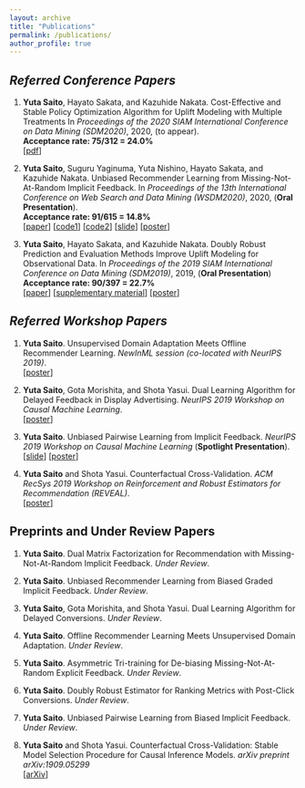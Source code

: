 ```yaml
---
layout: archive
title: "Publications"
permalink: /publications/
author_profile: true
---
```


## _Referred Conference Papers_

1. **Yuta Saito**, Hayato Sakata, and Kazuhide Nakata. Cost-Effective and Stable Policy Optimization Algorithm for Uplift Modeling with Multiple Treatments In _Proceedings of the 2020 SIAM International Conference on Data Mining (SDM2020)_, 2020, (to appear).  
   **Acceptance rate: 75/312 = 24.0%**  
   [[pdf](https://usaito.github.io/files/varts.pdf)]

2. **Yuta Saito**, Suguru Yaginuma, Yuta Nishino, Hayato Sakata, and Kazuhide Nakata. Unbiased Recommender Learning from Missing-Not-At-Random Implicit Feedback. In _Proceedings of the 13th International Conference on Web Search and Data Mining (WSDM2020)_, 2020, (**Oral Presentation**).  
   **Acceptance rate: 91/615 = 14.8%**  
   [[paper](https://dl.acm.org/doi/abs/10.1145/3336191.3371783)] [[code1](https://github.com/usaito/unbiased-implicit-rec)] [[code2](https://github.com/usaito/unbiased-implicit-rec-real)] [[slide](https://usaito.github.io/files/relmf-slide.pdf)] [[poster](https://usaito.github.io/files/relmf-poster.pdf)]

3. **Yuta Saito**, Hayato Sakata, and Kazuhide Nakata. Doubly Robust Prediction and Evaluation Methods Improve Uplift Modeling for Observational Data. In _Proceedings of the 2019 SIAM International Conference on Data Mining (SDM2019)_, 2019, (**Oral Presentation**)  
   **Acceptance rate: 90/397 = 22.7%**  
    [[paper](https://epubs.siam.org/doi/abs/10.1137/1.9781611975673.53)] [[supplementary material](https://usaito.github.io/files/SDM19_appendix.pdf)] [[poster](https://usaito.github.io/files/SDM19_poster.pdf)]

## _Referred Workshop Papers_

1.  **Yuta Saito**. Unsupervised Domain Adaptation Meets Offline Recommender Learning. _NewInML session (co-located with NeurIPS 2019)_.  
    [[poster](https://usaito.github.io/files/damf_ws_poster.pdf)]

2.  **Yuta Saito**, Gota Morishita, and Shota Yasui. Dual Learning Algorithm for Delayed Feedback in Display Advertising. _NeurIPS 2019 Workshop on Causal Machine Learning_.  
    [[poster](https://usaito.github.io/files/dladf_ws_poster.pdf)]

3.  **Yuta Saito**. Unbiased Pairwise Learning from Implicit Feedback. _NeurIPS 2019 Workshop on Causal Machine Learning_ (**Spotlight Presentation**).  
    [[slide](https://drive.google.com/open?id=1IkdS2nopkVDe3moUOI0W8MED3NSzvwk7)] [[poster](https://drive.google.com/open?id=1th8dMxYBVZEpXh2y1SxyJw9d74EqZxyD)]

4.  **Yuta Saito** and Shota Yasui. Counterfactual Cross-Validation. _ACM RecSys 2019 Workshop on Reinforcement and Robust Estimators for Recommendation (REVEAL)_.  
    [[poster](https://usaito.github.io/files/cfcv_ws_poster.pdf)]

## Preprints and Under Review Papers

1. **Yuta Saito**. Dual Matrix Factorization for Recommendation with Missing-Not-At-Random Implicit Feedback. _Under Review_.

1. **Yuta Saito**. Unbiased Recommender Learning from Biased Graded Implicit Feedback. _Under Review_.

1. **Yuta Saito**, Gota Morishita, and Shota Yasui. Dual Learning Algorithm for Delayed Conversions. _Under Review_.

1. **Yuta Saito**. Offline Recommender Learning Meets Unsupervised Domain Adaptation. _Under Review_.

1. **Yuta Saito**. Asymmetric Tri-training for De-biasing Missing-Not-At-Random Explicit Feedback. _Under Review_.

1. **Yuta Saito**. Doubly Robust Estimator for Ranking Metrics with Post-Click Conversions. _Under Review_.

1. **Yuta Saito**. Unbiased Pairwise Learning from Biased Implicit Feedback. _Under Review_.

1. **Yuta Saito** and Shota Yasui. Counterfactual Cross-Validation: Stable Model Selection Procedure for Causal Inference Models. _arXiv preprint arXiv:1909.05299_  
   [[arXiv](https://arxiv.org/abs/1909.05299)]
